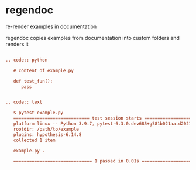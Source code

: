 # regendoc

re-render examples in documentation

regendoc copies examples from documentation into custom folders and renders it


```rst

.. code:: python

   # content of example.py

   def test_fun():
      pass


.. code:: text

   $ pytest example.py
   ============================= test session starts ==============================
   platform linux -- Python 3.9.7, pytest-6.3.0.dev685+g581b021aa.d20210918, py-1.10.0, pluggy-1.0.0
   rootdir: /path/to/example
   plugins: hypothesis-6.14.8
   collected 1 item

   example.py .                                                             [100%]

   ============================== 1 passed in 0.01s ===============================
```
